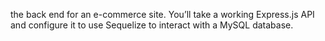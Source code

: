  the back end for an e-commerce site. You’ll take a working Express.js API and configure it to use Sequelize to interact with a MySQL database.
